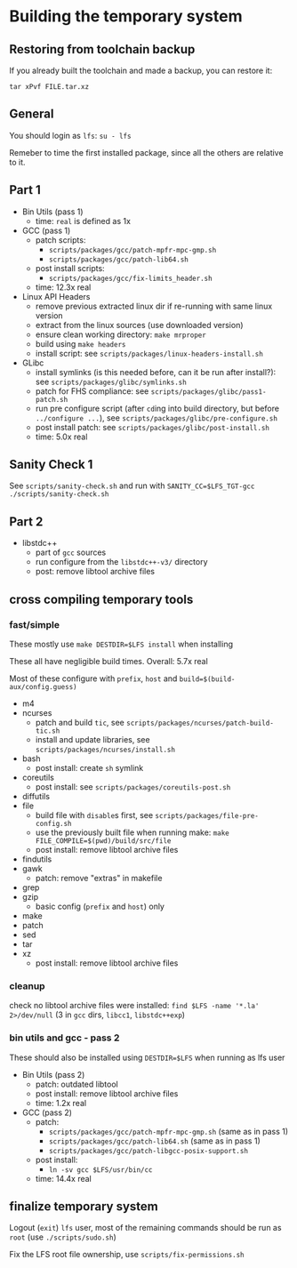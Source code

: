 # Building the temporary system

## Restoring from toolchain backup

If you already built the toolchain and made a backup, you can restore it:

`tar xPvf FILE.tar.xz`

## General

You should login as `lfs`: `su - lfs`

Remeber to time the first installed package, since all the others are relative to it.

## Part 1

- Bin Utils (pass 1)
    - time: `real` is defined as 1x
- GCC (pass 1)
    - patch scripts:
        - `scripts/packages/gcc/patch-mpfr-mpc-gmp.sh`
        - `scripts/packages/gcc/patch-lib64.sh`
    - post install scripts:
        - `scripts/packages/gcc/fix-limits_header.sh`
    - time: 12.3x real
- Linux API Headers
    - remove previous extracted linux dir if re-running with same linux version
    - extract from the linux sources (use downloaded version)
    - ensure clean working directory: `make mrproper`
    - build using `make headers`
    - install script: see `scripts/packages/linux-headers-install.sh`
- GLibc
    - install symlinks (is this needed before, can it be run after install?): see `scripts/packages/glibc/symlinks.sh`
    - patch for FHS compliance: see `scripts/packages/glibc/pass1-patch.sh`
    - run pre configure script (after `cd`ing into build directory, but before `../configure ...`), see `scripts/packages/glibc/pre-configure.sh`
    - post install patch: see `scripts/packages/glibc/post-install.sh`
    - time: 5.0x real

## Sanity Check 1

See `scripts/sanity-check.sh` and run with `SANITY_CC=$LFS_TGT-gcc ./scripts/sanity-check.sh`

## Part 2

- libstdc++
    - part of `gcc` sources
    - run configure from the `libstdc++-v3/` directory
    - post: remove libtool archive files

## cross compiling temporary tools

### fast/simple

These mostly use `make DESTDIR=$LFS install` when installing

These all have negligible build times. Overall: 5.7x real

Most of these configure with `prefix`, `host` and `build=$(build-aux/config.guess)`

- m4
- ncurses
    - patch and build `tic`, see `scripts/packages/ncurses/patch-build-tic.sh`
    - install and update libraries, see `scripts/packages/ncurses/install.sh`
- bash
    - post install: create `sh` symlink
- coreutils
    - post install: see `scripts/packages/coreutils-post.sh`
- diffutils
- file
    - build file with `disable`s first, see `scripts/packages/file-pre-config.sh`
    - use the previously built file when running make: `make FILE_COMPILE=$(pwd)/build/src/file`
    - post install: remove libtool archive files
- findutils
- gawk
    - patch: remove "extras" in makefile
- grep
- gzip
    - basic config (`prefix` and `host`) only
- make
- patch
- sed
- tar
- xz
    - post install: remove libtool archive files

### cleanup

check no libtool archive files were installed: `find $LFS -name '*.la' 2>/dev/null` (3 in `gcc` dirs, `libcc1`, `libstdc++exp`)

### bin utils and gcc - pass 2

These should also be installed using `DESTDIR=$LFS` when running as lfs user

- Bin Utils (pass 2)
    - patch: outdated libtool
    - post install: remove libtool archive files
    - time: 1.2x real
- GCC (pass 2)
    - patch:
        - `scripts/packages/gcc/patch-mpfr-mpc-gmp.sh` (same as in pass 1)
        - `scripts/packages/gcc/patch-lib64.sh` (same as in pass 1)
        - `scripts/packages/gcc/patch-libgcc-posix-support.sh`
    - post install:
        - `ln -sv gcc $LFS/usr/bin/cc`
    - time: 14.4x real

## finalize temporary system

Logout (`exit`) `lfs` user, most of the remaining commands should be run as `root` (use `./scripts/sudo.sh`)

Fix the LFS root file ownership, use `scripts/fix-permissions.sh`
